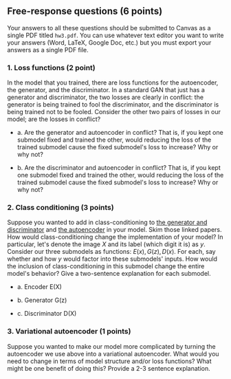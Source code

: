 ## Free-response questions (6 points)

Your answers to all these questions should be submitted to Canvas as a single
PDF titled `hw3.pdf`. You can use whatever text editor you want to write your
answers (Word, LaTeX, Google Doc, etc.) but you must export your answers as a
single PDF file.

### 1. Loss functions (2 point)

In the model that you trained, there are loss functions for the autoencoder,
the generator, and the discriminator. In a standard GAN that just has a
generator and discriminator, the two losses are clearly in conflict: the
generator is being trained to fool the discriminator, and the discriminator is
being trained not to be fooled. Consider the other two pairs of losses in our
model; are the losses in conflict?

- a. Are the generator and autoencoder in conflict? That is, if you kept one
  submodel fixed and trained the other, would reducing the loss of the trained
  submodel cause the fixed submodel's loss to increase? Why or why not?

- b. Are the discriminator and autoencoder in conflict? That is, if you kept
  one submodel fixed and trained the other, would reducing the loss of the
  trained submodel cause the fixed submodel's loss to increase? Why or why not?

### 2. Class conditioning (3 points)

Suppose you wanted to add in class-conditioning to [the generator and
discriminator](https://arxiv.org/pdf/1411.1784.pdf) and [the
autoencoder](https://proceedings.neurips.cc/paper/2015/file/8d55a249e6baa5c06772297520da2051-Paper.pdf)
in your model. Skim those linked papers. How would class-conditioning change
the implementation of your model? In particular, let's denote the image $X$ and
its label (which digit it is) as $y$. Consider our three submodels as
functions: $E(x), G(z), D(x)$. For each, say whether and how $y$ would factor
into these submodels' inputs. How would the inclusion of class-conditioning in
this submodel change the entire model's behavior? Give a two-sentence
explanation for each submodel.

- a. Encoder E(X)

- b. Generator G(z)

- c. Discriminator D(X)

### 3. Variational autoencoder (1 points)

Suppose you wanted to make our model more complicated by turning the
autoencoder we use above into a variational autoencoder. What would you need to
change in terms of model structure and/or loss functions? What might be one
benefit of doing this? Provide a 2-3 sentence explanation.
